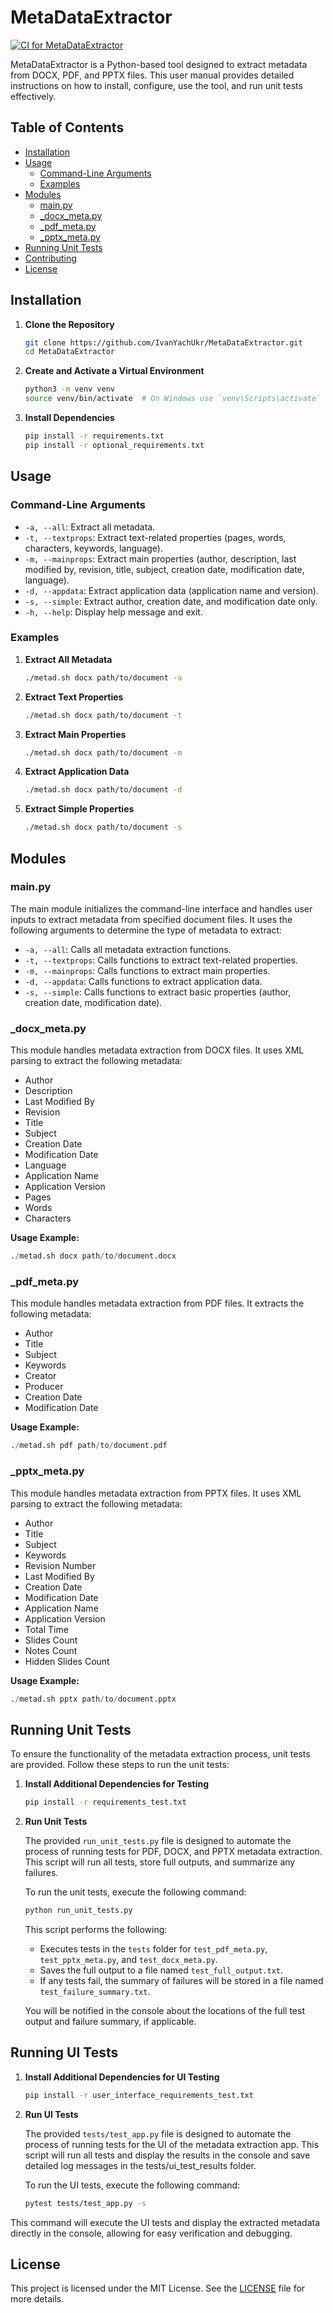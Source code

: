 # MetaDataExtractor
[![CI for MetaDataExtractor](https://github.com/IvanYachUkr/MetaDataExtractor/actions/workflows/ci.yml/badge.svg)](https://github.com/IvanYachUkr/MetaDataExtractor/actions/workflows/ci.yml)

MetaDataExtractor is a Python-based tool designed to extract metadata from DOCX, PDF, and PPTX files. This user manual provides detailed instructions on how to install, configure, use the tool, and run unit tests effectively.

## Table of Contents
- [Installation](#installation)
- [Usage](#usage)
  - [Command-Line Arguments](#command-line-arguments)
  - [Examples](#examples)
- [Modules](#modules)
  - [main.py](#mainpy)
  - [_docx_meta.py](#_docx_metapy)
  - [_pdf_meta.py](#_pdf_metapy)
  - [_pptx_meta.py](#_pptx_metapy)
- [Running Unit Tests](#running-unit-tests)
- [Contributing](#contributing)
- [License](#license)

## Installation

1. **Clone the Repository**
   ```bash
   git clone https://github.com/IvanYachUkr/MetaDataExtractor.git
   cd MetaDataExtractor
   ```

2. **Create and Activate a Virtual Environment**
   ```bash
   python3 -m venv venv
   source venv/bin/activate  # On Windows use `venv\Scripts\activate`
   ```

3. **Install Dependencies**
   ```bash
   pip install -r requirements.txt
   pip install -r optional_requirements.txt
   ```

## Usage

### Command-Line Arguments

- `-a, --all`: Extract all metadata.
- `-t, --textprops`: Extract text-related properties (pages, words, characters, keywords, language).
- `-m, --mainprops`: Extract main properties (author, description, last modified by, revision, title, subject, creation date, modification date, language).
- `-d, --appdata`: Extract application data (application name and version).
- `-s, --simple`: Extract author, creation date, and modification date only.
- `-h, --help`: Display help message and exit.

### Examples

1. **Extract All Metadata**
   ```bash
   ./metad.sh docx path/to/document -a
   ```

2. **Extract Text Properties**
   ```bash
   ./metad.sh docx path/to/document -t
   ```

3. **Extract Main Properties**
   ```bash
   ./metad.sh docx path/to/document -m
   ```

4. **Extract Application Data**
   ```bash
   ./metad.sh docx path/to/document -d
   ```

5. **Extract Simple Properties**
   ```bash
   ./metad.sh docx path/to/document -s
   ```

## Modules

### main.py

The main module initializes the command-line interface and handles user inputs to extract metadata from specified document files. It uses the following arguments to determine the type of metadata to extract:

- `-a, --all`: Calls all metadata extraction functions.
- `-t, --textprops`: Calls functions to extract text-related properties.
- `-m, --mainprops`: Calls functions to extract main properties.
- `-d, --appdata`: Calls functions to extract application data.
- `-s, --simple`: Calls functions to extract basic properties (author, creation date, modification date).

### _docx_meta.py

This module handles metadata extraction from DOCX files. It uses XML parsing to extract the following metadata:

- Author
- Description
- Last Modified By
- Revision
- Title
- Subject
- Creation Date
- Modification Date
- Language
- Application Name
- Application Version
- Pages
- Words
- Characters

**Usage Example:**
```python
./metad.sh docx path/to/document.docx
```

### _pdf_meta.py

This module handles metadata extraction from PDF files. It extracts the following metadata:

- Author
- Title
- Subject
- Keywords
- Creator
- Producer
- Creation Date
- Modification Date

**Usage Example:**
```python
./metad.sh pdf path/to/document.pdf
```

### _pptx_meta.py

This module handles metadata extraction from PPTX files. It uses XML parsing to extract the following metadata:

- Author
- Title
- Subject
- Keywords
- Revision Number
- Last Modified By
- Creation Date
- Modification Date
- Application Name
- Application Version
- Total Time
- Slides Count
- Notes Count
- Hidden Slides Count

**Usage Example:**
```python
./metad.sh pptx path/to/document.pptx
```

## Running Unit Tests

To ensure the functionality of the metadata extraction process, unit tests are provided. Follow these steps to run the unit tests:

1. **Install Additional Dependencies for Testing**
   ```bash
   pip install -r requirements_test.txt
   ```

2. **Run Unit Tests**

   The provided `run_unit_tests.py` file is designed to automate the process of running tests for PDF, DOCX, and PPTX metadata extraction. This script will run all tests, store full outputs, and summarize any failures.

   To run the unit tests, execute the following command:
   ```bash
   python run_unit_tests.py
   ```

   This script performs the following:
   - Executes tests in the `tests` folder for `test_pdf_meta.py`, `test_pptx_meta.py`, and `test_docx_meta.py`.
   - Saves the full output to a file named `test_full_output.txt`.
   - If any tests fail, the summary of failures will be stored in a file named `test_failure_summary.txt`.

   You will be notified in the console about the locations of the full test output and failure summary, if applicable.

## Running UI Tests

1. **Install Additional Dependencies for UI Testing**
   ```bash
   pip install -r user_interface_requirements_test.txt
   ```

2. **Run UI Tests**

   The provided `tests/test_app.py` file is designed to automate the process of running tests for the UI of the metadata extraction app. This script will run all tests and display the results in the console and save detailed log messages in the tests/ui_test_results folder.

   To run the UI tests, execute the following command:
   ```bash
   pytest tests/test_app.py -s
   ```

This command will execute the UI tests and display the extracted metadata directly in the console, allowing for easy verification and debugging.
## License

This project is licensed under the MIT License. See the [LICENSE](LICENSE) file for more details.
